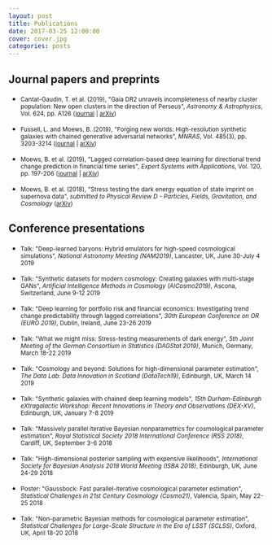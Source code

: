```yaml
---
layout: post
title: Publications
date: 2017-03-25 12:00:00
cover: cover.jpg
categories: posts
---
```


## Journal papers and preprints

<!--* <small>Boucaud, A. et al. (2019), "Photometry of high-redshift blended galaxies using deep learning", _submitted to Monthly Notices of the Royal Astronomical Society_ ([arxiv](XXX))</small>-->

<!--* <small>Moews, B. and Ibikunle, G., (2019), "Predictive intraday correlations in stable and volatile market environments: Evidence from deep learning", _submitted to Quantitative Finance_</small>-->

* <small>Cantat-Gaudin, T. et al. (2019), "Gaia DR2 unravels incompleteness of nearby cluster population: New open clusters in the direction of Perseus", _Astronomy & Astrophysics_, Vol. 624, pp. A126 ([journal](https://doi.org/10.1051/0004-6361/201834453) | [arXiv](https://arxiv.org/abs/1810.05494))</small>

* <small>Fussell, L. and Moews, B. (2019), "Forging new worlds: High-resolution synthetic galaxies with chained generative adversarial networks", _MNRAS_, Vol. 485(3), pp. 3203-3214 ([journal](https://doi.org/10.1093/mnras/stz602) | [arXiv](https://arxiv.org/abs/1811.03081))</small>

* <small>Moews, B. et al. (2019), "Lagged correlation-based deep learning for directional trend change prediction in financial time series", _Expert Systems with Applications_, Vol. 120, pp. 197-206 ([journal](https://doi.org/10.1016/j.eswa.2018.11.027) | [arXiv](https://arxiv.org/abs/1811.11287))</small>

* <small>Moews, B. et al. (2018), "Stress testing the dark energy equation of state imprint on supernova data", _submitted to Physical Review D - Particles, Fields, Gravitation, and Cosmology_ ([arXiv](https://arxiv.org/abs/1812.09786))</small>

## Conference presentations



* <small>Talk: "Deep-learned baryons: Hybrid emulators for high-speed cosmological simulations", _National Astronomy Meeting (NAM2019)_, Lancaster, UK, June 30-July 4 2019</small>

* <small>Talk: "Synthetic datasets for modern cosmology: Creating galaxies with multi-stage GANs", _Artificial Intelligence Methods in Cosmology (AICosmo2019)_, Ascona, Switzerland, June 9-12 2019</small>

* <small>Talk: "Deep learning for portfolio risk and financial economics: Investigating trend change predictability through lagged correlations", _30th European Conference on OR (EURO 2019)_, Dublin, Ireland, June 23-26 2019</small>

* <small>Talk: "What we might miss: Stress-testing measurements of dark energy", _5th Joint Meeting of the German Consortium in Statistics (DAGStat 2019)_, Munich, Germany, March 18-22 2019</small>

* <small>Talk: "Cosmology and beyond: Solutions for high-dimensional parameter estimation", _The Data Lab: Data Innovation in Scotland (DataTech19)_, Edinburgh, UK, March 14 2019</small>

* <small>Talk: "Synthetic galaxies with chained deep learning models", _15th Durham-Edinburgh eXtragalactic Workshop: Recent Innovations in Theory and Observations (DEX-XV)_, Edinburgh, UK, January 7-8 2019</small>

* <small>Talk: "Massively parallel iterative Bayesian nonparametrics for cosmological parameter estimation", _Royal Statistical Society 2018 International Conference (RSS 2018)_, Cardiff, UK, September 3-6 2018</small>

* <small>Talk: "High-dimensional posterior sampling with expensive likelihoods", _International Society for Bayesian Analysis 2018 World Meeting (ISBA 2018)_, Edinburgh, UK, June 24-29 2018</small>

* <small>Poster: "Gaussbock: Fast parallel-iterative cosmological parameter estimation", _Statistical Challenges in 21st Century Cosmology (Cosmo21)_, Valencia, Spain, May 22-25 2018</small>

* <small>Talk: "Non-parametric Bayesian methods for cosmological parameter estimation", _Statistical Challenges for Large-Scale Structure in the Era of LSST (SCLSS)_, Oxford, UK, April 18-20 2018</small>

<br>
